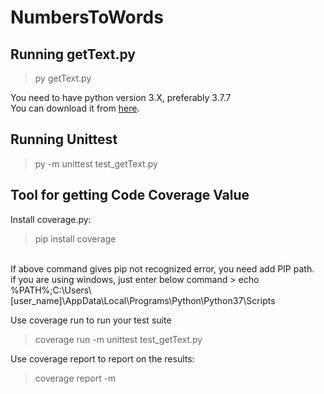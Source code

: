 # NumbersToWords

## Running getText.py
> py getText.py

You need to have python version 3.X, preferably 3.7.7
<br>
You can download it from [here](https://www.python.org/downloads/release/python-377/).

## Running Unittest
> py -m unittest test_getText.py


## Tool for getting Code Coverage Value

Install coverage.py:
> pip install coverage
<br>
If above command gives pip not recognized error, you need add PIP path.
<br>
if you are using windows, just enter below command
> echo %PATH%;C:\Users\[user_name]\AppData\Local\Programs\Python\Python37\Scripts

Use coverage run to run your test suite
> coverage run -m unittest test_getText.py

Use coverage report to report on the results:
> coverage report -m




